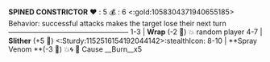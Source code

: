 **__SPINED CONSTRICTOR__**
:heart: : 5
:moneybag: : 6 <:gold:1058304371940655185>
Behavior: successful attacks makes the target lose their next turn
—————————————————
1-3   | **Wrap** (-2 :game_die:) :boom: random player
4-7   | **Slither** (+5 :game_die:) <:Sturdy:1152516154192044142>:stealthIcon:
8-10 | **Spray Venom **(-3 :game_die:) :boom::cyclone: :twisted_rightwards_arrows: Cause __Burn__x5
